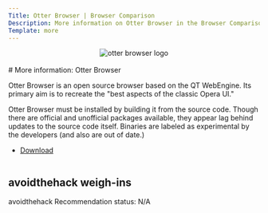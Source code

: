 ```yaml
---
Title: Otter Browser | Browser Comparison
Description: More information on Otter Browser in the Browser Comparison Tool
Template: more
---
```


<center><img src="%assets_url%/logos/otterlogo.png" alt="otter browser logo" class="browser-img"></center>

<br>
<div class="column" markdown="1">
# More information: Otter Browser

Otter Browser is an open source browser based on the QT WebEngine. Its primary aim is to recreate the "best aspects of the classic Opera UI."

Otter Browser must be installed by building it from the source code. Though there are official and unofficial packages available, they appear lag behind updates to the source code itself. Binaries are labeled as experimental by the developers (and also are out of date.)

* [Download](https://github.com/OtterBrowser/otter-browser/blob/master/INSTALL.md)

</div>

<div class="column" markdown="1">
<div class="card" markdown="1">

## avoidthehack weigh-ins

avoidthehack Recommendation status: N/A

</div>
</div>
</div>
